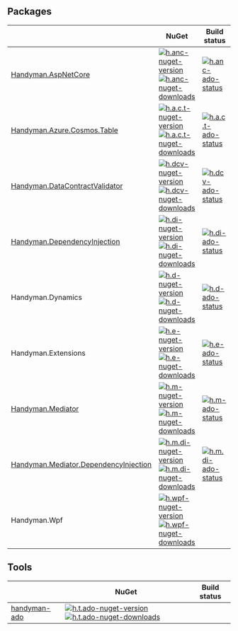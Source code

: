 ## Packages

| | NuGet | Build status |
|-|-|-|
| [Handyman.AspNetCore][h.anc-docs] | [![h.anc-nuget-version] ![h.anc-nuget-downloads]][h.anc-nuget] | [![h.anc-ado-status]][h.anc-ado] |
| [Handyman.Azure.Cosmos.Table][h.a.c.t-docs] | [![h.a.c.t-nuget-version] ![h.a.c.t-nuget-downloads]][h.a.c.t-nuget] | [![h.a.c.t-ado-status]][h.a.c.t-ado] |
| [Handyman.DataContractValidator][h.dcv-docs] | [![h.dcv-nuget-version] ![h.dcv-nuget-downloads]][h.dcv-nuget] | [![h.dcv-ado-status]][h.dcv-ado] |
| [Handyman.DependencyInjection][h.di-docs] | [![h.di-nuget-version] ![h.di-nuget-downloads]][h.di-nuget] | [![h.di-ado-status]][h.di-ado] |
| Handyman.Dynamics | [![h.d-nuget-version] ![h.d-nuget-downloads]][h.d-nuget] | [![h.d-ado-status]][h.d-ado] |
| Handyman.Extensions | [![h.e-nuget-version] ![h.e-nuget-downloads]][h.e-nuget] | [![h.e-ado-status]][h.e-ado] |
| [Handyman.Mediator][h.m-docs] | [![h.m-nuget-version] ![h.m-nuget-downloads]][h.m-nuget] | [![h.m-ado-status]][h.m-ado] |
| [Handyman.Mediator.DependencyInjection][h.m.di-docs] | [![h.m.di-nuget-version] ![h.m.di-nuget-downloads]][h.m.di-nuget] | [![h.m.di-ado-status]][h.m.di-ado] |
| Handyman.Wpf | [![h.wpf-nuget-version] ![h.wpf-nuget-downloads]][h.wpf-nuget] | |

## Tools

| | NuGet | Build status |
|-|-|-|
| [handyman-ado][h.t.ado-docs] | [![h.t.ado-nuget-version] ![h.t.ado-nuget-downloads]][h.t.ado-nuget] | |

[h.anc-docs]: src/Handyman.AspNetCore/docs/index.md
[h.anc-nuget]: https://www.nuget.org/packages/Handyman.AspNetCore
[h.anc-nuget-downloads]: https://img.shields.io/nuget/dt/Handyman.AspNetCore.svg
[h.anc-nuget-version]: https://img.shields.io/nuget/v/Handyman.AspNetCore.svg
[h.anc-ado]: https://dev.azure.com/jonassamuelsson/Handyman/_build?definitionId=6
[h.anc-ado-status]: https://dev.azure.com/jonassamuelsson/Handyman/_apis/build/status/Handyman.AspNetCore?branchName=master

[h.a.c.t-docs]: src/Handyman.Azure.Cosmos.Table/docs/index.md
[h.a.c.t-nuget]: https://www.nuget.org/packages/Handyman.Azure.Cosmos.Table
[h.a.c.t-nuget-downloads]: https://img.shields.io/nuget/dt/Handyman.Azure.Cosmos.Table.svg
[h.a.c.t-nuget-version]: https://img.shields.io/nuget/v/Handyman.Azure.Cosmos.Table.svg
[h.a.c.t-ado]: https://dev.azure.com/jonassamuelsson/Handyman/_build?definitionId=14
[h.a.c.t-ado-status]: https://dev.azure.com/jonassamuelsson/Handyman/_apis/build/status/Handyman.Azure.Cosmos.Table?branchName=master

[h.dcv-docs]: src/Handyman.DataContractValidator/docs/index.md
[h.dcv-nuget]: https://www.nuget.org/packages/Handyman.DataContractValidator
[h.dcv-nuget-downloads]: https://img.shields.io/nuget/dt/Handyman.DataContractValidator.svg
[h.dcv-nuget-version]: https://img.shields.io/nuget/v/Handyman.DataContractValidator.svg
[h.dcv-ado]: https://dev.azure.com/jonassamuelsson/Handyman/_build?definitionId=3
[h.dcv-ado-status]: https://dev.azure.com/jonassamuelsson/Handyman/_apis/build/status/Handyman.DataContractValidator?branchName=master

[h.di-docs]: src/Handyman.DependencyInjection/docs/index.md
[h.di-nuget]: https://www.nuget.org/packages/Handyman.DependencyInjection/
[h.di-nuget-version]: https://img.shields.io/nuget/v/Handyman.DependencyInjection.svg
[h.di-nuget-downloads]: https://img.shields.io/nuget/dt/Handyman.DependencyInjection.svg
[h.di-ado]: https://dev.azure.com/jonassamuelsson/Handyman/_build?definitionId=17
[h.di-ado-status]: https://dev.azure.com/jonassamuelsson/Handyman/_apis/build/status/Handyman.DependencyInjection?branchName=master

[h.d-nuget]: https://www.nuget.org/packages/Handyman.Dynamics/
[h.d-nuget-version]: https://img.shields.io/nuget/v/Handyman.Dynamics.svg
[h.d-nuget-downloads]: https://img.shields.io/nuget/dt/Handyman.Dynamics.svg
[h.d-ado]: https://dev.azure.com/jonassamuelsson/Handyman/_build?definitionId=7
[h.d-ado-status]: https://dev.azure.com/jonassamuelsson/Handyman/_apis/build/status/Handyman.Dynamics?branchName=master

[h.e-nuget]: https://www.nuget.org/packages/Handyman.Extensions/
[h.e-nuget-version]: https://img.shields.io/nuget/v/Handyman.Extensions.svg
[h.e-nuget-downloads]: https://img.shields.io/nuget/dt/Handyman.Extensions.svg
[h.e-ado]: https://dev.azure.com/jonassamuelsson/Handyman/_build?definitionId=8
[h.e-ado-status]: https://dev.azure.com/jonassamuelsson/Handyman/_apis/build/status/Handyman.Extensions?branchName=master

[h.m-docs]: src/Handyman.Mediator/docs/index.md
[h.m-nuget]: https://www.nuget.org/packages/Handyman.Mediator/
[h.m-nuget-version]: https://img.shields.io/nuget/v/Handyman.Mediator.svg
[h.m-nuget-downloads]: https://img.shields.io/nuget/dt/Handyman.Mediator.svg
[h.m-ado]: https://dev.azure.com/jonassamuelsson/Handyman/_build?definitionId=4
[h.m-ado-status]: https://dev.azure.com/jonassamuelsson/Handyman/_apis/build/status/Handyman.Mediator?branchName=master

[h.m.di-docs]: src/Handyman.Mediator/docs/index.md
[h.m.di-nuget]: https://www.nuget.org/packages/Handyman.Mediator.DependencyInjection/
[h.m.di-nuget-version]: https://img.shields.io/nuget/v/Handyman.Mediator.DependencyInjection.svg
[h.m.di-nuget-downloads]: https://img.shields.io/nuget/dt/Handyman.Mediator.DependencyInjection.svg
[h.m.di-ado]: https://dev.azure.com/jonassamuelsson/Handyman/_build?definitionId=18
[h.m.di-ado-status]: https://dev.azure.com/jonassamuelsson/Handyman/_apis/build/status/Handyman.Mediator.DependencyInjection?branchName=master

[h.t.ado-docs]: src/Handyman.Mediator/docs/index.md
[h.t.ado-nuget]: https://www.nuget.org/packages/handyman-ado/
[h.t.ado-nuget-version]: https://img.shields.io/nuget/v/handyman-ado.svg
[h.t.ado-nuget-downloads]: https://img.shields.io/nuget/dt/handyman-ado.svg

[h.wpf-nuget]: https://www.nuget.org/packages/Handyman.Wpf/
[h.wpf-nuget-version]: https://img.shields.io/nuget/v/Handyman.Wpf.svg
[h.wpf-nuget-downloads]: https://img.shields.io/nuget/dt/Handyman.Wpf.svg
